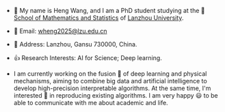 
- :boy: My name is Heng Wang, and I am a PhD student studying at the :school: [School of Mathematics and Statistics](https://math.lzu.edu.cn/) of [Lanzhou University](http://www.lzu.edu.cn/).

- :email: Email: wheng2025@lzu.edu.cn

- :house_with_garden: Address: Lanzhou, Gansu 730000, China.

- :thumbsup: Research Interests: AI for Science; Deep learning.

- I am currently working on the fusion :star2: of deep learning and physical mechanisms, aiming to combine big data and artificial intelligence to develop high-precision interpretable algorithms. At the same time, I'm interested :star2: in reproducing existing algorithms. I am very happy :smiley: to be able to communicate with me about academic and life.
